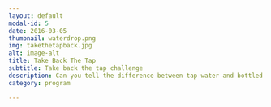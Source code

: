 ```yaml
---
layout: default
modal-id: 5
date: 2016-03-05
thumbnail: waterdrop.png
img: takethetapback.jpg
alt: image-alt
title: Take Back The Tap
subtitle: Take back the tap challenge
description: Can you tell the difference between tap water and bottled water? Try the challenge to find out!
category: program

---
```

